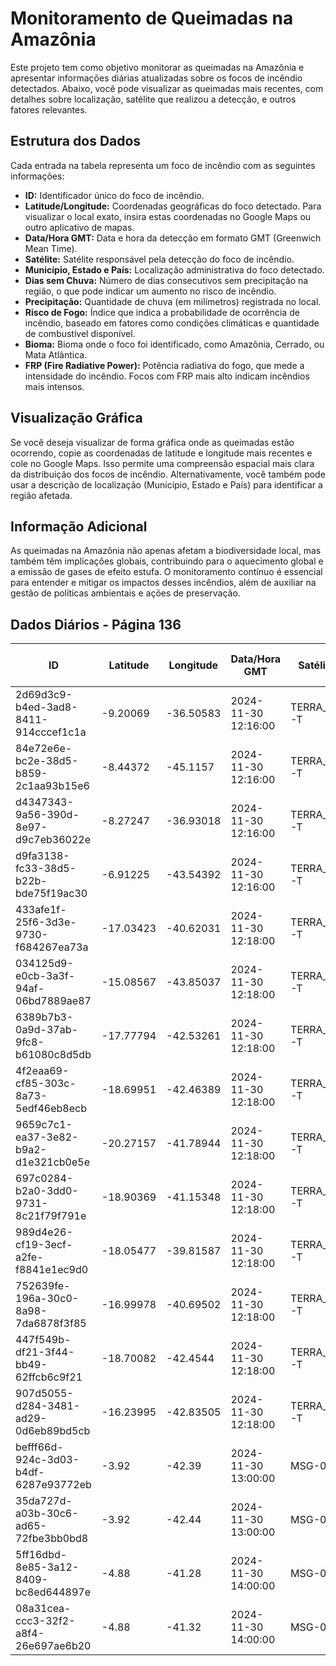 # Monitoramento de Queimadas na Amazônia

Este projeto tem como objetivo monitorar as queimadas na Amazônia e apresentar informações diárias atualizadas sobre os focos de incêndio detectados. Abaixo, você pode visualizar as queimadas mais recentes, com detalhes sobre localização, satélite que realizou a detecção, e outros fatores relevantes.

## Estrutura dos Dados

Cada entrada na tabela representa um foco de incêndio com as seguintes informações:

- **ID:** Identificador único do foco de incêndio.
- **Latitude/Longitude:** Coordenadas geográficas do foco detectado. Para visualizar o local exato, insira estas coordenadas no Google Maps ou outro aplicativo de mapas.
- **Data/Hora GMT:** Data e hora da detecção em formato GMT (Greenwich Mean Time).
- **Satélite:** Satélite responsável pela detecção do foco de incêndio.
- **Município, Estado e País:** Localização administrativa do foco detectado.
- **Dias sem Chuva:** Número de dias consecutivos sem precipitação na região, o que pode indicar um aumento no risco de incêndio.
- **Precipitação:** Quantidade de chuva (em milímetros) registrada no local.
- **Risco de Fogo:** Índice que indica a probabilidade de ocorrência de incêndio, baseado em fatores como condições climáticas e quantidade de combustível disponível.
- **Bioma:** Bioma onde o foco foi identificado, como Amazônia, Cerrado, ou Mata Atlântica.
- **FRP (Fire Radiative Power):** Potência radiativa do fogo, que mede a intensidade do incêndio. Focos com FRP mais alto indicam incêndios mais intensos.

## Visualização Gráfica

Se você deseja visualizar de forma gráfica onde as queimadas estão ocorrendo, copie as coordenadas de latitude e longitude mais recentes e cole no Google Maps. Isso permite uma compreensão espacial mais clara da distribuição dos focos de incêndio. Alternativamente, você também pode usar a descrição de localização (Município, Estado e País) para identificar a região afetada.

## Informação Adicional

As queimadas na Amazônia não apenas afetam a biodiversidade local, mas também têm implicações globais, contribuindo para o aquecimento global e a emissão de gases de efeito estufa. O monitoramento contínuo é essencial para entender e mitigar os impactos desses incêndios, além de auxiliar na gestão de políticas ambientais e ações de preservação.

## Dados Diários - Página 136

| ID | Latitude | Longitude | Data/Hora GMT | Satélite | Município | Estado | País | Município ID | Estado ID | País ID | Dias sem Chuva | Precipitação | Risco de Fogo | Bioma | FRP |
|----|----------|-----------|---------------|----------|-----------|--------|------|--------------|-----------|---------|----------------|--------------|----------------|-------|-----|
| 2d69d3c9-b4ed-3ad8-8411-914cccef1c1a | -9.20069 | -36.50583 | 2024-11-30 12:16:00 | TERRA_M-T | LAGOA DO OURO | PERNAMBUCO | Brasil | 2608602 | 26 | 33 | nan | nan | nan | Caatinga | 36.2 |
| 84e72e6e-bc2e-38d5-b859-2c1aa93b15e6 | -8.44372 | -45.1157 | 2024-11-30 12:16:00 | TERRA_M-T | BAIXA GRANDE DO RIBEIRO | PIAUÍ | Brasil | 2201150 | 22 | 33 | nan | nan | nan | Cerrado | 46.9 |
| d4347343-9a56-390d-8e97-d9c7eb36022e | -8.27247 | -36.93018 | 2024-11-30 12:16:00 | TERRA_M-T | ARCOVERDE | PERNAMBUCO | Brasil | 2601201 | 26 | 33 | nan | nan | nan | Caatinga | 18.6 |
| d9fa3138-fc33-38d5-b22b-bde75f19ac30 | -6.91225 | -43.54392 | 2024-11-30 12:16:00 | TERRA_M-T | GUADALUPE | PIAUÍ | Brasil | 2204501 | 22 | 33 | nan | nan | nan | Cerrado | 30.5 |
| 433afe1f-25f6-3d3e-9730-f684267ea73a | -17.03423 | -40.62031 | 2024-11-30 12:18:00 | TERRA_M-T | BERTÓPOLIS | MINAS GERAIS | Brasil | 3106606 | 31 | 33 | nan | nan | nan | Mata Atlântica | 5.8 |
| 034125d9-e0cb-3a3f-94af-06bd7889ae87 | -15.08567 | -43.85037 | 2024-11-30 12:18:00 | TERRA_M-T | MATIAS CARDOSO | MINAS GERAIS | Brasil | 3140852 | 31 | 33 | nan | nan | nan | Cerrado | 8.1 |
| 6389b7b3-0a9d-37ab-9fc8-b61080c8d5db | -17.77794 | -42.53261 | 2024-11-30 12:18:00 | TERRA_M-T | CAPELINHA | MINAS GERAIS | Brasil | 3112307 | 31 | 33 | nan | nan | nan | Mata Atlântica | 7.1 |
| 4f2eaa69-cf85-303c-8a73-5edf46eb8ecb | -18.69951 | -42.46389 | 2024-11-30 12:18:00 | TERRA_M-T | PEÇANHA | MINAS GERAIS | Brasil | 3148608 | 31 | 33 | nan | nan | nan | Mata Atlântica | 9.1 |
| 9659c7c1-ea37-3e82-b9a2-d1e321cb0e5e | -20.27157 | -41.78944 | 2024-11-30 12:18:00 | TERRA_M-T | MARTINS SOARES | MINAS GERAIS | Brasil | 3140530 | 31 | 33 | nan | nan | nan | Mata Atlântica | 8.3 |
| 697c0284-b2a0-3dd0-9731-8c21f79f791e | -18.90369 | -41.15348 | 2024-11-30 12:18:00 | TERRA_M-T | CONSELHEIRO PENA | MINAS GERAIS | Brasil | 3118403 | 31 | 33 | nan | nan | nan | Mata Atlântica | 6.9 |
| 989d4e26-cf19-3ecf-a2fe-f8841e1ec9d0 | -18.05477 | -39.81587 | 2024-11-30 12:18:00 | TERRA_M-T | MUCURI | BAHIA | Brasil | 2922003 | 29 | 33 | nan | nan | nan | Mata Atlântica | 12.8 |
| 752639fe-196a-30c0-8a98-7da6878f3f85 | -16.99978 | -40.69502 | 2024-11-30 12:18:00 | TERRA_M-T | MACHACALIS | MINAS GERAIS | Brasil | 3138906 | 31 | 33 | nan | nan | nan | Mata Atlântica | 7.0 |
| 447f549b-df21-3f44-bb49-62ffcb6c9f21 | -18.70082 | -42.4544 | 2024-11-30 12:18:00 | TERRA_M-T | PEÇANHA | MINAS GERAIS | Brasil | 3148608 | 31 | 33 | nan | nan | nan | Mata Atlântica | 17.8 |
| 907d5055-d284-3481-ad29-0d6eb89bd5cb | -16.23995 | -42.83505 | 2024-11-30 12:18:00 | TERRA_M-T | GRÃO MOGOL | MINAS GERAIS | Brasil | 3127800 | 31 | 33 | nan | nan | nan | Cerrado | 8.5 |
| befff66d-924c-3d03-b4df-6287e93772eb | -3.92 | -42.39 | 2024-11-30 13:00:00 | MSG-03 | ESPERANTINA | PIAUÍ | Brasil | 2203701 | 22 | 33 | nan | nan | nan | Caatinga | nan |
| 35da727d-a03b-30c6-ad65-72fbe3bb0bd8 | -3.92 | -42.44 | 2024-11-30 13:00:00 | MSG-03 | CAMPO LARGO DO PIAUÍ | PIAUÍ | Brasil | 2202174 | 22 | 33 | nan | nan | nan | Caatinga | nan |
| 5ff16dbd-8e85-3a12-8409-bc8ed644897e | -4.88 | -41.28 | 2024-11-30 14:00:00 | MSG-03 | BURITI DOS MONTES | PIAUÍ | Brasil | 2202026 | 22 | 33 | nan | nan | nan | Caatinga | nan |
| 08a31cea-ccc3-32f2-a8f4-26e697ae6b20 | -4.88 | -41.32 | 2024-11-30 14:00:00 | MSG-03 | BURITI DOS MONTES | PIAUÍ | Brasil | 2202026 | 22 | 33 | nan | nan | nan | Caatinga | nan |


